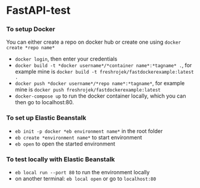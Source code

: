 # FastAPI-test

### To setup Docker
You can either create a repo on docker hub or create one using `docker create *repo name*`
 - `docker login`, then enter your credentials
 - `docker build -t *docker username*/*container name*:*tagname* .`, for example mine is `docker build -t freshrojek/fastdockerexample:latest .`
 - `docker push *docker username*/*repo name*:*tagname*`, for example mine is `docker push freshrojek/fastdockerexample:latest`
 - `docker-compose up` to run the docker container locally, which you can then go to localhost:80.
 
### To set up Elastic Beanstalk
- `eb init -p docker *eb environment name*` in the root folder
- `eb create *environment name*` to start environment
- `eb open`  to open the started environment

### To test locally with Elastic Beanstalk
- `eb local run --port 80` to run the environment locally
- on another terminal: `eb local open` or go to `localhost:80`
